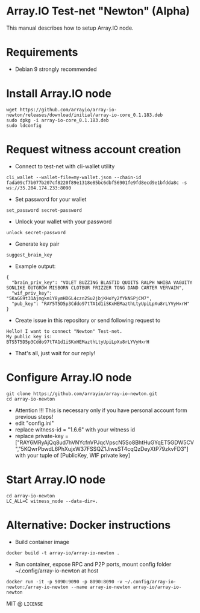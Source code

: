 # Array.IO Test-net "Newton" (Alpha)

This manual describes how to setup Array.IO node.

# Requirements
* Debian 9 strongly recommended

# Install Array.IO node
```
wget https://github.com/arrayio/array-io-newton/releases/download/initial/array-io-core_0.1.183.deb
sudo dpkg -i array-io-core_0.1.183.deb
sudo ldconfig
```

# Request witness account creation
* Connect to test-net with cli-wallet utility
```
cli_wallet --wallet-file=my-wallet.json --chain-id fada09cf7b077b207cf8220f89e1318e85bc6dbf56901fe9fd8ecd9e1bfdda8c -s ws://35.204.174.233:8090
```
* Set password for your wallet
```
set_password secret-password
```
* Unlock your wallet with your password
```
unlock secret-password
```
* Generate key pair
```
suggest_brain_key
```
* Example output:
```
{
  "brain_priv_key": "VOLET BUZZING BLASTID QUOITS RALPH WHIBA VAGUITY SONLIKE OUTGROW MISBORN CLOTBUR FRIZZER TONG DAND CARTER VERVAIN",
  "wif_priv_key": "5KaGG9t31Ajmgkm1Y8ymHDGL4czn2Su2jbjKHoYy2fYkNSPjCM7",
  "pub_key": "RAY5T5D5p3Cddo97tTA1d1iSKxHEMazthLtyUpiLpXu8rLYVyHxrH"
}
```
* Create issue in this repository or send following request to <email>
```
Hello! I want to connect "Newton" Test-net.
My public key is: BTS5T5D5p3Cddo97tTA1d1iSKxHEMazthLtyUpiLpXu8rLYVyHxrH
```
* That's all, just wait for our reply!


# Configure Array.IO node
```
git clone https://github.com/arrayio/array-io-newton.git
cd array-io-newton
```
* Attention !!! This is necessary only if you have personal account form previous steps!
* edit "config.ini"  
* replace witness-id = "1.6.6" with your witness id
* replace private-key = ["RAY6MRyAjQq8ud7hVNYcfnVPJqcVpscN5So8BhtHuGYqET5GDW5CV","5KQwrPbwdL6PhXujxW37FSSQZ1JiwsST4cqQzDeyXtP79zkvFD3"] with your tuple of [PublicKey, WIF private key]

# Start Array.IO node
```
cd array-io-newton
LC_ALL=C witness_node --data-dir=.
```

# Alternative: Docker instructions
* Build container image
```
docker build -t array-io/array-io-newton .
```
* Run container, expose RPC and P2P ports, mount config folder ~/.config/array-io-newton at host
```
docker run -it -p 9090:9090 -p 8090:8090 -v ~/.config/array-io-newton:/array-io-newton --name array-io-newton array-io/array-io-newton
```


MIT @ `LICENSE`
